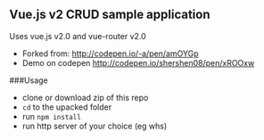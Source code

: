 ## Vue.js v2 CRUD sample application

Uses vue.js v2.0 and vue-router v2.0

 - Forked from: http://codepen.io/-a/pen/amOYGp
 - Demo on codepen http://codepen.io/shershen08/pen/xROOxw

###Usage
 - clone or download zip of this repo
 - ```cd``` to the upacked folder
 - run ```npm install```
 - run http server of your choice (eg whs)
